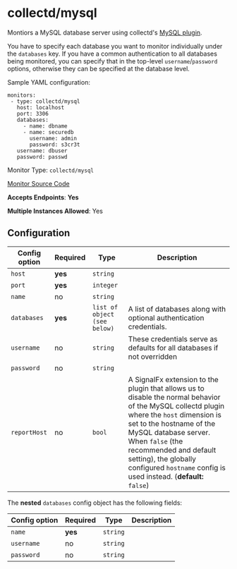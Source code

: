 <!--- GENERATED BY gomplate from scripts/docs/monitor-page.md.tmpl --->

# collectd/mysql

 Montiors a MySQL database server using collectd's
[MySQL plugin](https://collectd.org/wiki/index.php/Plugin:MySQL).

You have to specify each database you want to monitor individually under the
`databases` key.  If you have a common authentication to all databases being
monitored, you can specify that in the top-level `username`/`password`
options, otherwise they can be specified at the database level.

Sample YAML configuration:

```
monitors:
 - type: collectd/mysql
   host: localhost
   port: 3306
   databases:
     - name: dbname
     - name: securedb
       username: admin
       password: s3cr3t
   username: dbuser
   password: passwd
```


Monitor Type: `collectd/mysql`

[Monitor Source Code](https://github.com/signalfx/signalfx-agent/tree/master/internal/monitors/collectd/mysql)

**Accepts Endpoints**: **Yes**

**Multiple Instances Allowed**: Yes

## Configuration

| Config option | Required | Type | Description |
| --- | --- | --- | --- |
| `host` | **yes** | `string` |  |
| `port` | **yes** | `integer` |  |
| `name` | no | `string` |  |
| `databases` | **yes** | `list of object (see below)` | A list of databases along with optional authentication credentials. |
| `username` | no | `string` | These credentials serve as defaults for all databases if not overridden |
| `password` | no | `string` |  |
| `reportHost` | no | `bool` | A SignalFx extension to the plugin that allows us to disable the normal behavior of the MySQL collectd plugin where the `host` dimension is set to the hostname of the MySQL database server.  When `false` (the recommended and default setting), the globally configured `hostname` config is used instead. (**default:** `false`) |


The **nested** `databases` config object has the following fields:

| Config option | Required | Type | Description |
| --- | --- | --- | --- |
| `name` | **yes** | `string` |  |
| `username` | no | `string` |  |
| `password` | no | `string` |  |






